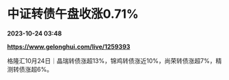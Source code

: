 # 中证转债午盘收涨0.71%

**2023-10-24 03:48**

**https://www.gelonghui.com/live/1259393**

格隆汇10月24日｜晶瑞转债涨超13%，锦鸡转债涨近10%，尚荣转债涨超7%，精测转债涨超6%。